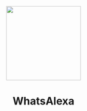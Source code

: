 <div align="center">
  <img src="src/video/Edited_20211119_220725.mp4" width="200" height="200">
  <h1>WhatsAlexa</h1>
</div>
